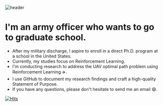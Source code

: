 ![header](https://capsule-render.vercel.app/api?type=waving&color=gradient&height=250&section=header&text=Mincheol%20Seong&fontSize=70&fontColor=FFFFFF&animation=twinkling)

I'm an army officer who wants to go to graduate school.
===========
* After my military discharge, I aspire to enroll in a direct Ph.D. program at a school in the United States.
* Currently, my studies focus on Reinforcement Learning.
* I'm conducting research to address the UAV optimal path problem using Reinforcement Learning :airplane:.
* I use GitHub to document my research findings and craft a high-quality Statement of Purpose.
* If you have any questions, please don't hesitate to send me an email :smile:.

[![Hits](https://hits.seeyoufarm.com/api/count/incr/badge.svg?url=https%3A%2F%2Fgithub.com%2Fmincheolseong&count_bg=%2379C83D&title_bg=%23555555&icon=&icon_color=%23E7E7E7&title=hits&edge_flat=false)](https://hits.seeyoufarm.com)
